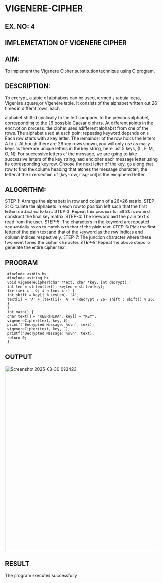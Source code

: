 # VIGENERE-CIPHER
## EX. NO: 4
 

## IMPLEMETATION OF VIGENERE CIPHER
 

## AIM:

To implement the Vigenere Cipher substitution technique using C program.

## DESCRIPTION:

To encrypt, a table of alphabets can be used, termed a tabula recta, Vigenère square,or Vigenère table. It consists of the alphabet written out 26 times in differnt rows, each
 
alphabet shifted cyclically to the left compared to the previous alphabet, corresponding to the 26 possible Caesar ciphers. At different points in the encryption process, the cipher uses adifferent alphabet from one of the rows. The alphabet used at each point repeating keyword.depends on a Each row starts with a key letter. The remainder of the row holds the letters A to Z. Although there are 26 key rows shown, you will only use as many keys as there are unique letters in the key string, here just 5 keys, {L, E, M, O, N}. For successive letters of the message, we are going to take successive letters of the key string, and encipher each message letter using its corresponding key row. Choose the next letter of the key, go along that row to find the column heading that	atches the message character; the letter at the intersection of
[key-row, msg-col] is the enciphered letter.


## ALGORITHM:

STEP-1: Arrange the alphabets in row and column of a 26*26 matrix.
STEP-2: Circulate the alphabets in each row to position left such that the first letter is attached to last.
STEP-3: Repeat this process for all 26 rows and construct the final key matrix.
STEP-4: The keyword and the plain text is read from the user.
STEP-5: The characters in the keyword are repeated sequentially so as to match with that of the plain text.
STEP-6: Pick the first letter of the plain text and that of the keyword as the row indices and column indices respectively.
STEP-7: The junction character where these two meet forms the cipher character.
STEP-8: Repeat the above steps to generate the entire cipher text.


## PROGRAM
```
 #include <stdio.h>
 #include <string.h>
 void vigenereCipher(char *text, char *key, int decrypt) {
 int len = strlen(text), keyLen = strlen(key);
 for (int i = 0; i < len; i++) {
 int shift = key[i % keyLen]- 'A';
 text[i] = 'A' + (text[i]- 'A' + (decrypt ? 26- shift : shift)) % 26;
 }
 }
 int main() {
 char text[] = "KEERTHIKA", key[] = "KEY";
 vigenereCipher(text, key, 0);
 printf("Encrypted Message: %s\n", text);
 vigenereCipher(text, key, 1);
 printf("Decrypted Message: %s\n", text);
 return 0;
 }
```
## OUTPUT
<img width="1260" height="611" alt="Screenshot 2025-08-30 093423" src="https://github.com/user-attachments/assets/d4aa291d-a9df-4fe9-b21d-fc41020a017f" />

## RESULT
The program executed successfully
